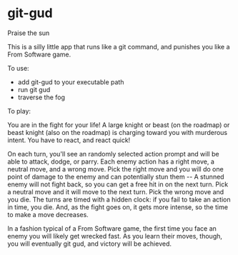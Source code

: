 # git-gud
Praise the sun

This is a silly little app that runs like a git command, and punishes you like a From Software game.

To use:

* add git-gud to your executable path
* run git gud
* traverse the fog

To play:

You are in the fight for your life!  A large knight or beast (on the roadmap) or beast knight (also on the roadmap) is charging toward you with murderous intent.  You have to react, and react quick!

On each turn, you'll see an randomly selected action prompt and will be able to attack, dodge, or parry.  Each enemy action has a right move, a neutral move, and a wrong move.  Pick the right move and you will do one point of damage to the enemy and can potentially stun them -- A stunned enemy will not fight back, so you can get a free hit in on the next turn.  Pick a neutral move and it will move to the next turn.  Pick the wrong move and you die.  The turns are timed with a hidden clock: if you fail to take an action in time, you die.  And, as the fight goes on, it gets more intense, so the time to make a move decreases.

In a fashion typical of a From Software game, the first time you face an enemy you will likely get wrecked fast.  As you learn their moves, though, you will eventually git gud, and victory will be achieved.
